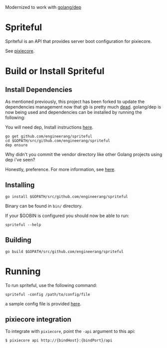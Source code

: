 Modernized to work with [golang/dep](https://github.com/golang/dep)

Spriteful
=========

Spriteful is an API that provides server boot configuration for pixiecore.

See [pixiecore](https://github.com/danderson/pixiecore).

# Build or Install Spriteful
## Install Dependencies
As mentioned previously, this project has been forked to update the dependencies management now that gb is pretty much [dead](https://github.com/constabulary/gb/issues/736). golang/dep is now being used and dependencies can be installed by running the following:

You will need dep, Install instructions [here](https://golang.github.io/dep/docs/installation.html).

```shell
go get github.com/engineerang/spriteful
cd $GOPATH/src/github.com/engineerang/spriteful
dep ensure 
```
Why didn't you commit the vendor directory like other Golang projects using dep i've seen?

Honestly, preference. For more information, see [here](https://github.com/golang/dep/blob/master/docs/FAQ.md#should-i-commit-my-vendor-directory).

## Installing

```shell
go install $GOPATH/src/github.com/engineerang/spriteful
```
Binary can be found in `bin/` directory.

If your $GOBIN is configured you should now be able to run:
```shell
spriteful --help
```

## Building
```shell
go build $GOPATH/src/github.com/engineerang/spriteful
```

# Running

To run spriteful, use the following command:

```shell
spriteful -config /path/to/config/file
```

a sample config file is provided [here](config.json.example).

## pixiecore integration

To integrate with `pixiecore`, point the `-api` argument to this api:

```
$ pixiecore api http://{bindHost}:{bindPort}/api
```

